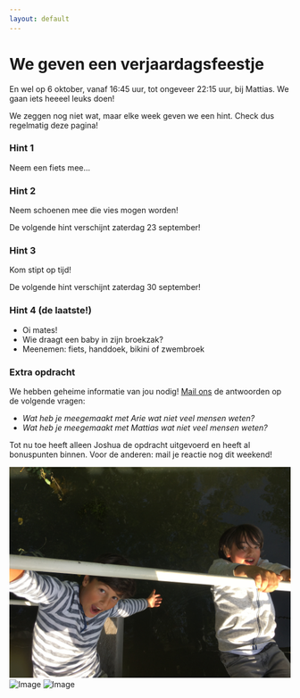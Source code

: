 ```yaml
---
layout: default
---
```


# We geven een verjaardagsfeestje

En wel op 6 oktober, vanaf 16:45 uur, tot ongeveer 22:15 uur, bij Mattias. 
We gaan iets heeeel leuks doen!

We zeggen nog niet wat, maar elke week geven we een hint. Check dus regelmatig deze pagina!

### Hint 1

Neem een fiets mee...

### Hint 2

Neem schoenen mee die vies mogen worden!

De volgende hint verschijnt zaterdag 23 september!

### Hint 3

Kom stipt op tijd!

De volgende hint verschijnt zaterdag 30 september!

### Hint 4 (de laatste!)

- Oi mates!
- Wie draagt een baby in zijn broekzak?
- Meenemen: fiets, handdoek, bikini of zwembroek

### Extra opdracht

We hebben geheime informatie van jou nodig! [Mail ons](mailto:mata-arie@joostd.nl) de antwoorden op de volgende vragen:

- _Wat heb je meegemaakt met Arie wat niet veel mensen weten?_
- _Wat heb je meegemaakt met Mattias wat niet veel mensen weten?_

Tot nu toe heeft alleen Joshua de opdracht uitgevoerd en heeft al bonuspunten binnen. Voor de anderen: mail je reactie nog dit weekend!

![Image](IMG_2403.JPG) ![Image](IMG_2382.JPG) ![Image](IMG_2378.JPG)
